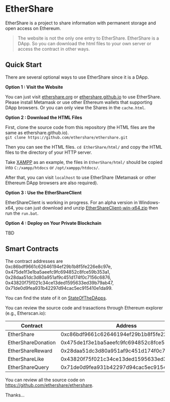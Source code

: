# EtherShare

EtherShare is a project to share information with permanent storage and open access on Ethereum.

> The website is not the only one entry to EtherShare. EtherShare is a DApp. So you can download the html files to your own server or access the contract in other ways.

## Quick Start

There are several optional ways to use EtherShare since it is a DApp.

**Option 1 : Visit the Website**

You can just visit [ethershare.org](http://ethershare.org) or [ethershare.github.io](https://ethershare.github.io) to use EtherShare.  
Please install Metamask or use other Ethereum wallets that supporting DApp browsers. Or you can only view the Shares in the `cache.html`.

**Option 2 : Download the HTML Files**

First, clone the source code from this repository (the HTML files are the same as ethershare.github.io).  
`git clone https://github.com/ethershare/ethershare.git`

Then you can see the HTML files. `cd EtherShare/html/`  and copy the HTML files to the directory of your HTTP server.

Take [XAMPP](https://www.apachefriends.org/) as an example, the files in `EtherShare/html/` should be copied into `C:/xampp/htdocs` or `/opt/xamppp/htdocs/`.

After that, you can visit `localhost` to use EtherShare (Metamask or other Ethereum DApp browsers are also required).

**Option 3 : Use the EtherShareClient**

EtherShareClient is working in progress. For an alpha version in Windows-x64, you can just download and unzip [EtherShareClient-win-x64.zip](https://github.com/ethershare/EtherShareClient/raw/master/EtherShareClient-win-x64.zip) then run the `run.bat`.

**Option 4 : Deploy on Your Private Blockchain**

TBD


## Smart Contracts

The contract addresses are 0xc86bdf9661c62646194ef29b1b8f5fe226e8c97e, 0x475de1f3e1ba5aeefc9fc694852c8fce59b353a1,  0x28daa51dc3d80a951af9c451d174f0c7156c6876, 0x43820f75f021c34ce13ded1595633ed39b79ab47, 0x71de0d9fea931b42297d94cac5ec915410e1da99.

You can find the state of it on [StateOfTheDApps](https://www.stateofthedapps.com/dapps/ethershare).

You can review the source code and trasactions through Ethereum explorer (e.g., Etherscan.io): 

Contract | Address | Explorer
-|-|-
EtherShare | 0xc86bdf9661c62646194ef29b1b8f5fe226e8c97e | [Etherscan](https://etherscan.io/address/0xc86bdf9661c62646194ef29b1b8f5fe226e8c97e) |
EtherShareDonation | 0x475de1f3e1ba5aeefc9fc694852c8fce59b353a1 | [Etherscan](https://etherscan.io/address/0x475de1f3e1ba5aeefc9fc694852c8fce59b353a1) |
EtherShareReward | 0x28daa51dc3d80a951af9c451d174f0c7156c6876 | [Etherscan](https://etherscan.io/address/0x28daa51dc3d80a951af9c451d174f0c7156c6876) |
EtherShareLike | 0x43820f75f021c34ce13ded1595633ed39b79ab47 | [Etherscan](https://etherscan.io/address/0x43820f75f021c34ce13ded1595633ed39b79ab47) |
EtherShareQuery | 0x71de0d9fea931b42297d94cac5ec915410e1da99 | [Etherscan](https://etherscan.io/address/0x71de0d9fea931b42297d94cac5ec915410e1da99) |

You can review all the source code on https://github.com/ethershare/ethershare.

Thanks...
